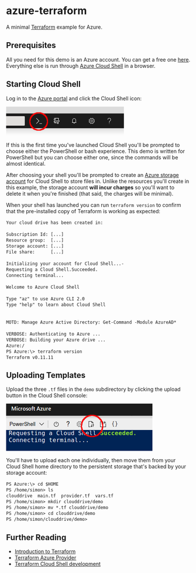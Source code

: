 # azure-terraform

A minimal [Terraform](https://www.terraform.io/) example for Azure.

## Prerequisites

All you need for this demo is an Azure account. You can get a free one
[here](https://azure.microsoft.com/en-us/free/). Everything else is run through
[Azure Cloud Shell](https://docs.microsoft.com/en-us/azure/cloud-shell/overview)
in a browser.

## Starting Cloud Shell

Log in to the [Azure portal](https://portal.azure.com) and click the Cloud Shell
icon:

![Start Cloud Shell](https://github.com/simonbrady/azure-terraform/raw/master/img/start_shell.png "Start Cloud Shell")

If this is the first time you've launched Cloud Shell you'll be prompted to choose either the PowerShell or
bash experience. This demo is written for PowerShell but you can choose either one, since the commands will be
almost identical.

After choosing your shell you'll be prompted to create an
[Azure storage account](https://docs.microsoft.com/en-us/azure/storage/common/storage-account-overview) for Cloud Shell
to store files in. Unlike the resources you'll create in this example, the storage account **will incur charges**
so you'll want to delete it when you're finished (that said, the charges will be minimal).

When your shell has launched you can run `terraform version` to confirm that the pre-installed copy of Terraform
is working as expected:

```
Your cloud drive has been created in:

Subscription Id: [...]
Resource group:  [...]
Storage account: [...]
File share:      [...]

Initializing your account for Cloud Shell...-
Requesting a Cloud Shell.Succeeded.
Connecting terminal...

Welcome to Azure Cloud Shell

Type "az" to use Azure CLI 2.0
Type "help" to learn about Cloud Shell


MOTD: Manage Azure Active Directory: Get-Command -Module AzureAD*

VERBOSE: Authenticating to Azure ...
VERBOSE: Building your Azure drive ...
Azure:/
PS Azure:\> terraform version
Terraform v0.11.11
```

## Uploading Templates

Upload the three `.tf` files in the `demo` subdirectory by clicking the upload button in the Cloud Shell console:

![Upload files button](https://github.com/simonbrady/azure-terraform/raw/master/img/upload_files.png "Upload files button")

You'll have to upload each one individually, then move them from your Cloud Shell home directory to the persistent storage
that's backed by your storage account:

```
PS Azure:\> cd $HOME
PS /home/simon> ls
clouddrive  main.tf  provider.tf  vars.tf
PS /home/simon> mkdir clouddrive/demo
PS /home/simon> mv *.tf clouddrive/demo
PS /home/simon> cd clouddrive/demo
PS /home/simon/clouddrive/demo>
```

## Further Reading

* [Introduction to Terraform](https://www.terraform.io/intro/index.html)
* [Terraform Azure Provider](https://www.terraform.io/docs/providers/azurerm/index.html)
* [Terraform Cloud Shell development](https://docs.microsoft.com/en-us/azure/terraform/terraform-cloud-shell)

